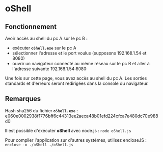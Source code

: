# oShell

## Fonctionnement

Avoir accès au shell du pc A sur le pc B :  
- exécuter  __``oShell.exe``__ sur le pc A 
- sélectionner l'adresse et le port voulus (supposons 192.168.1.54 et 8080) 
- ouvrir un navigateur connecté au même réseau sur le pc B et aller à l'adresse suivante 192.168.1.54:8080 

Une fois sur cette page, vous avez accès au shell du pc A. Les sorties standards et d'erreurs seront redirigées dans la console du navigateur.

## Remarques

Hash sha256 du fichier  __``oShell.exe``__ : e060e0002938f1776bff6c44313ee2aeca48b01efd224cfca7e480dc70e988d0

Il est possible d'exécuter **oShell** avec node.js : ``node oShell.js``

Pour compiler l'application sur d'autres systèmes, utilisez encloseJS : ``enclose -o ./oShell ./oShell.js``
